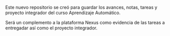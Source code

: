 Este nuevo repositorio se creó para guardar los avances, notas, tareas y proyecto integrador del curso Aprendizaje Automático.

Será un complemento a la plataforma Nexus como evidencia de las tareas a entregadar así como el proyecto integrador.

